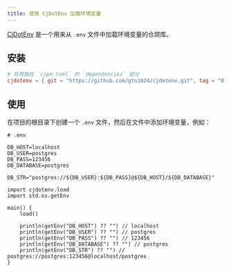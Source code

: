 ```yaml
---
title: 使用 CjDotEnv 加载环境变量
---
```


[CjDotEnv](https://github.com/gtn1024/cjdotenv) 是一个用来从 `.env` 文件中加载环境变量的仓颉库。

## 安装

```toml
# 将其放在 `cjpm.toml` 的 `dependencies` 部分
cjdotenv = { git = "https://github.com/gtn1024/cjdotenv.git", tag = "0.1.0" }
```

## 使用

在项目的根目录下创建一个 `.env` 文件，然后在文件中添加环境变量，例如：

```shell
# .env

DB_HOST=localhost
DB_USER=postgres
DB_PASS=123456
DB_DATABASE=postgres

DB_STR="postgres://${DB_USER}:${DB_PASS}@${DB_HOST}/${DB_DATABASE}"
```

```cj
import cjdotenv.load
import std.os.getEnv

main() {
    load()

    println(getEnv("DB_HOST") ?? "") // localhost
    println(getEnv("DB_USER") ?? "") // postgres
    println(getEnv("DB_PASS") ?? "") // 123456
    println(getEnv("DB_DATABASE") ?? "") // postgres
    println(getEnv("DB_STR") ?? "") // postgres://postgres:123456@localhost/postgres
}
```

